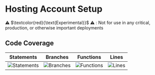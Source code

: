 
# Hosting Account Setup

⚠️ $\textcolor{red}{\text{Experimental}}$ ⚠️ : Not for use in any critical, production, or otherwise important deployments

## Code Coverage

| Statements                  | Branches                | Functions                 | Lines             |
| --------------------------- | ----------------------- | ------------------------- | ----------------- |
| ![Statements](https://img.shields.io/badge/statements-91.23%25-brightgreen.svg?style=flat) | ![Branches](https://img.shields.io/badge/branches-90.51%25-brightgreen.svg?style=flat) | ![Functions](https://img.shields.io/badge/functions-94.36%25-brightgreen.svg?style=flat) | ![Lines](https://img.shields.io/badge/lines-91.07%25-brightgreen.svg?style=flat) |

